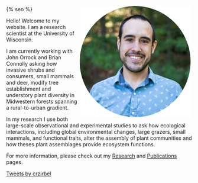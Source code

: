 <html lang="en">
      <head>
            <link rel="shortcut icon" type="image/x-icon" 
                  href="{{ "images/favicon.ico"  | absolute_url }}">
            {% seo %}
      </head>
</html>
<img align="right" height="300" width="300" hspace="5" src="images/ChadHeadshot-6-modified.png">

Hello! Welcome to my website. I am a research scientist at the University of Wisconsin.

I am currently working with John Orrock and Brian Connolly asking how invasive shrubs and consumers, small mammals and deer, modify tree establishment and understory plant
diversity in Midwestern forests spanning a rural-to-urban gradient.

In my research I use both large-scale observational and experimental studies to ask how ecological interactions, including global environmental changes, large grazers, small mammals, and functional traits, alter the assembly of plant communities and how theses plant assemblages provide ecosystem functions.

For more information, please check out my [Research](https://crzirbel.github.io/Research.html) and [Publications](https://crzirbel.github.io/publications.html) pages.

<a class="twitter-timeline" data-width="350" data-height="800" align="right" href="https://twitter.com/crzirbel?ref_src=twsrc%5Etfw">Tweets by crzirbel</a> <script async src="https://platform.twitter.com/widgets.js" charset="utf-8"></script>
